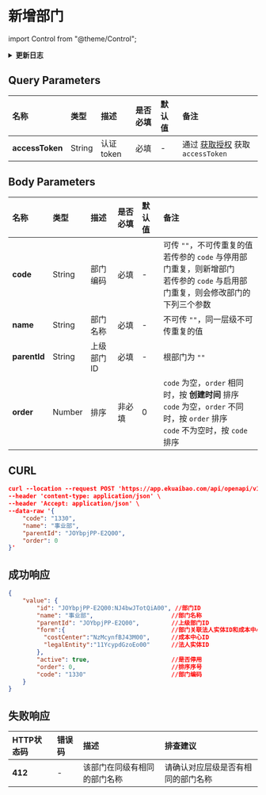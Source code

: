 # 新增部门

import Control from "@theme/Control";

<Control
method="POST"
url="/api/openapi/v1/departments"
/>

<details>
  <summary><b>更新日志</b></summary>
  <div>

  [**1.6.0**](/docs/open-api/notice/update-log#160) -> 🐞 **成功响应** 中增加 `order`（排序序号）参数。<br/>

  </div>
</details>

## Query Parameters

| 名称 | 类型 | 描述 | 是否必填 | 默认值 | 备注 |
| :--- | :--- | :--- | :--- |:--- | :--- |
| **accessToken** | String | 认证token | 必填 | - | 通过 [获取授权](/docs/open-api/getting-started/auth) 获取 `accessToken` |

## Body Parameters

| 名称 | 类型 | 描述 | 是否必填 | 默认值 | 备注 |
| :--- | :--- | :--- | :--- |:--- | :--- |
| **code**     | String  | 部门编码	| 必填   | - | 可传 `""`，不可传重复的值<br/>若传参的 `code` 与停用部门重复，则新增部门<br/>若传参的 `code` 与启用部门重复，则会修改部门的下列三个参数 |
| **name**     | String  | 部门名称	| 必填   | - | 不可传 `""`，同一层级不可传重复的值 |
| **parentId** | String  | 上级部门ID	| 必填   | - | 根部门为 `""` |
| **order**    | Number  | 排序	    | 非必填 | 0 | `code` 为空，`order` 相同时，按 **创建时间** 排序<br/>`code` 为空，`order` 不同时，按 `order` 排序<br/>`code` 不为空时，按 `code` 排序 |

## CURL
```json
curl --location --request POST 'https://app.ekuaibao.com/api/openapi/v1/departments?accessToken=rv0bwKeAks4Y00' \
--header 'content-type: application/json' \
--header 'Accept: application/json' \
--data-raw '{
    "code": "1330",
    "name": "事业部",
    "parentId": "JOYbpjPP-E2Q00",
    "order": 0
}'
```

## 成功响应
```json
{
    "value": {
        "id": "JOYbpjPP-E2Q00:NJ4bwJTotQiA00", //部门ID
        "name": "事业部",                      //部门名称
        "parentId": "JOYbpjPP-E2Q00",         //上级部门ID
        "form":{                              //部门关联法人实体ID和成本中心ID
          "costCenter":"NzMcynfBJ43M00",      //成本中心ID
          "legalEntity":"11YcypdGzoEo00"      //法人实体ID
        },
        "active": true,                       //是否停用
        "order": 0,                           //排序序号
        "code": "1330"                        //部门编码
    }
}
```

## 失败响应

| HTTP状态码 | 错误码 | 描述 | 排查建议 |
| :--- | :--- | :--- | :--- |
| **412** | - | 该部门在同级有相同的部门名称 | 请确认对应层级是否有相同的部门名称 | 

